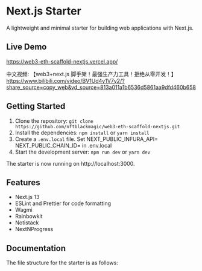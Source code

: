 # Next.js Starter

A lightweight and minimal starter for building web applications with Next.js.

## Live Demo

https://web3-eth-scaffold-nextjs.vercel.app/

中文视频: 【web3+next.js 脚手架！最强生产力工具！拒绝从零开发！】 https://www.bilibili.com/video/BV1Ud4y1V7y2/?share_source=copy_web&vd_source=813a011a1b6536d5861aa9dfd460b658

## Getting Started

1. Clone the repository: `git clone https://github.com/nftblackmagic/web3-eth-scaffold-nextjs.git`
2. Install the dependencies: `npm install` or `yarn install`
3. Create a `.env.local` file. Set NEXT_PUBLIC_INFURA_API=<infura api key> NEXT_PUBLIC_CHAIN_ID=<the chain id interacted> in .env.local
4. Start the development server: `npm run dev` or `yarn dev`

The starter is now running on http://localhost:3000.

## Features

- Next.js 13
- ESLint and Prettier for code formatting
- Wagmi
- Rainbowkit
- Notistack
- NextNProgress

## Documentation

The file structure for the starter is as follows:
